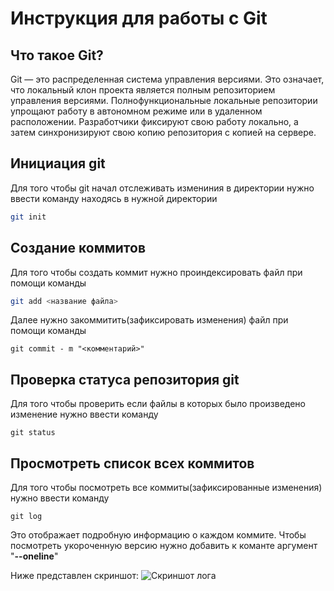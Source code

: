 # Инструкция для работы с Git

## Что такое Git?

Git — это распределенная система управления версиями. Это означает, что локальный клон проекта является полным репозиторием управления версиями. Полнофункциональные локальные репозитории упрощают работу в автономном режиме или в удаленном расположении. Разработчики фиксируют свою работу локально, а затем синхронизируют свою копию репозитория с копией на сервере.

## Инициация git 
Для того чтобы git начал отслеживать измениния в директории нужно ввести команду находясь в нужной директории
```sh
git init
```

## Создание коммитов
Для того чтобы создать коммит нужно проиндексировать файл при помощи команды 
```sh
git add <название файла>
```

Далее нужно закоммитить(зафиксировать изменения) файл при помощи команды 
```
git commit - m "<комментарий>"
```
## Проверка статуса репозитория git 
Для того чтобы проверить если файлы в которых было произведено изменение нужно ввести команду 
```
git status
```
## Просмотреть список всех коммитов
Для того чтобы посмотреть все коммиты(зафиксированные изменения) нужно ввести команду
```
git log
```
Это отображает подробную информацию о каждом коммите. Чтобы посмотреть укороченную версию нужно добавить к команте аргумент "**--oneline**"

Ниже представлен скриншот:
![Скриншот лога](screenshot.png)

